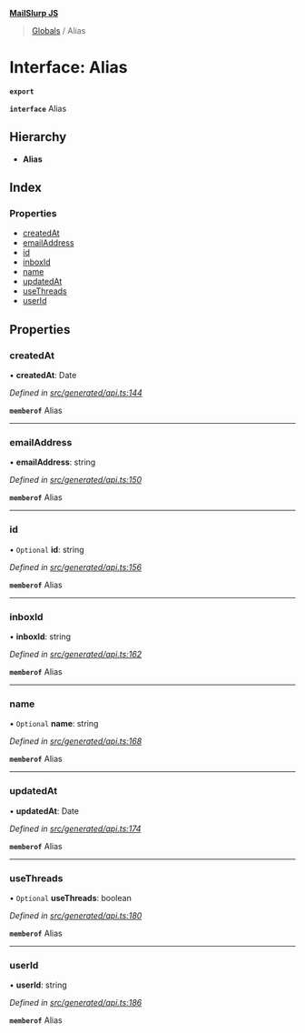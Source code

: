 **[MailSlurp JS](../README.md)**

> [Globals](../README.md) / Alias

# Interface: Alias

**`export`** 

**`interface`** Alias

## Hierarchy

* **Alias**

## Index

### Properties

* [createdAt](alias.md#createdat)
* [emailAddress](alias.md#emailaddress)
* [id](alias.md#id)
* [inboxId](alias.md#inboxid)
* [name](alias.md#name)
* [updatedAt](alias.md#updatedat)
* [useThreads](alias.md#usethreads)
* [userId](alias.md#userid)

## Properties

### createdAt

•  **createdAt**: Date

*Defined in [src/generated/api.ts:144](https://github.com/mailslurp/mailslurp-client/blob/a36d929/src/generated/api.ts#L144)*

**`memberof`** Alias

___

### emailAddress

•  **emailAddress**: string

*Defined in [src/generated/api.ts:150](https://github.com/mailslurp/mailslurp-client/blob/a36d929/src/generated/api.ts#L150)*

**`memberof`** Alias

___

### id

• `Optional` **id**: string

*Defined in [src/generated/api.ts:156](https://github.com/mailslurp/mailslurp-client/blob/a36d929/src/generated/api.ts#L156)*

**`memberof`** Alias

___

### inboxId

•  **inboxId**: string

*Defined in [src/generated/api.ts:162](https://github.com/mailslurp/mailslurp-client/blob/a36d929/src/generated/api.ts#L162)*

**`memberof`** Alias

___

### name

• `Optional` **name**: string

*Defined in [src/generated/api.ts:168](https://github.com/mailslurp/mailslurp-client/blob/a36d929/src/generated/api.ts#L168)*

**`memberof`** Alias

___

### updatedAt

•  **updatedAt**: Date

*Defined in [src/generated/api.ts:174](https://github.com/mailslurp/mailslurp-client/blob/a36d929/src/generated/api.ts#L174)*

**`memberof`** Alias

___

### useThreads

• `Optional` **useThreads**: boolean

*Defined in [src/generated/api.ts:180](https://github.com/mailslurp/mailslurp-client/blob/a36d929/src/generated/api.ts#L180)*

**`memberof`** Alias

___

### userId

•  **userId**: string

*Defined in [src/generated/api.ts:186](https://github.com/mailslurp/mailslurp-client/blob/a36d929/src/generated/api.ts#L186)*

**`memberof`** Alias
